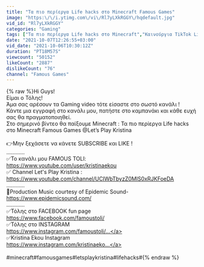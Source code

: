 ```yaml
---
title: "Τα πιο περίεργα Life hacks στο Minecraft Famous Games"
image: "https:\/\/i.ytimg.com\/vi\/Rl7yLXkRGGY\/hqdefault.jpg"
vid_id: "Rl7yLXkRGGY"
categories: "Gaming"
tags: ["Τα πιο περίεργα Life hacks στο Minecraft","Καινούργια TikTok Life Hacks","LIFE HACKS minecraft"]
date: "2021-10-07T12:26:55+03:00"
vid_date: "2021-10-06T10:30:12Z"
duration: "PT18M57S"
viewcount: "50152"
likeCount: "2887"
dislikeCount: "76"
channel: "Famous Games"
---
```

{% raw %}Hi Guys!<br />Είμαι ο Τόλης!<br />Άμα σας αρέσουν τα Gaming video τότε είσαστε στο σωστό κανάλι !<br />Κάντε μια εγγραφή στο κανάλι μου, πατήστε στο καμπανάκι και κάθε ευχή σας θα πραγματοποιηθεί. <br />Στο σημερινό βίντεο θα παίξουμε Minecraft : Τα πιο περίεργα Life hacks στο Minecraft Famous Games @Let’s Play Kristina <br /> <br />👉Μην ξεχάσετε να κάνετε SUBSCRIBE και LIKE !<br />............<br />✅Το κανάλι μου FAMOUS TOLI: <a rel="nofollow" target="blank" href="https://www.youtube.com/user/kristinaekou">https://www.youtube.com/user/kristinaekou</a><br />✅ Channel Let's Play Kristina : <a rel="nofollow" target="blank" href="https://www.youtube.com/channel/UCIWbTbyzZ0MlS0xRJKFoeDA">https://www.youtube.com/channel/UCIWbTbyzZ0MlS0xRJKFoeDA</a><br />............<br />🎵Production Music courtesy of Epidemic Sound-<a rel="nofollow" target="blank" href="https://www.epidemicsound.com/">https://www.epidemicsound.com/</a><br />............<br />✅Τόλης στο FACEBOOK fun page <br /><a rel="nofollow" target="blank" href="https://www.facebook.com/famoustoli/">https://www.facebook.com/famoustoli/</a><br />✅Τόλης στο INSTAGRAM <br /><a rel="nofollow" target="blank" href="https://www.instagram.com/famoustoli/...">https://www.instagram.com/famoustoli/...</a><br />✅Kristina Ekou Instagram <br /><a rel="nofollow" target="blank" href="https://www.instagram.com/kristinaeko...">https://www.instagram.com/kristinaeko...</a><br /><br />#minecraft#famousgames#letsplaykristina#lifehacks#{% endraw %}
